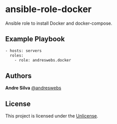# ansible-role-docker

Ansible role to install Docker and docker-compose.

## Example Playbook

```sh
- hosts: servers
  roles:
    - role: andreswebs.docker
```

## Authors

**Andre Silva** [@andreswebs](https://github.com/andreswebs)


## License

This project is licensed under the [Unlicense](UNLICENSE.md).
